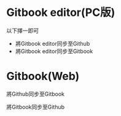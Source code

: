# Gitbook editor\(PC版\)

以下擇一即可

* 將Gitbook editor同步至Github
* 將Gitbook editor同步至Gitbook

# Gitbook\(Web\)

將Github同步至Gitbook

將Gitbook同步至Github

